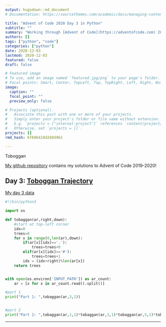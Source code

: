 ```yaml
---
output: hugodown::md_document
# Documentation: https://sourcethemes.com/academic/docs/managing-content/

title: "Advent of Code 2020 Day 3 in Python"
subtitle: ""
summary: "Working through [Advent of Code](https://adventofcode.com) 2020!"
authors: []
tags: ["python", "code"]
categories: ["python"]
date: 2020-12-03
lastmod: 2020-12-03
featured: false
draft: false

# Featured image
# To use, add an image named `featured.jpg/png` to your page's folder.
# Focal points: Smart, Center, TopLeft, Top, TopRight, Left, Right, BottomLeft, Bottom, BottomRight.
image:
  caption: ""
  focal_point: ""
  preview_only: false

# Projects (optional).
#   Associate this post with one or more of your projects.
#   Simply enter your project's folder or file name without extension.
#   E.g. `projects = ["internal-project"]` references `content/project/deep-learning/index.md`.
#   Otherwise, set `projects = []`.
projects: []
rmd_hash: 6f696410d260d961

---
```


Toboggan

[My github repository](https://github.com/pritikadasgupta/adventofcode) contains my solutions to Advent of Code 2019-2020!

Day 3: [Toboggan Trajectory](https://adventofcode.com/2020/day/3)
-----------------------------------------------------------

[My day 3 data](https://pritikadasgupta.github.io/post/advent-of-code-2020/data/Day3/input)

```python
#!/bin/python3

import os

def tobaggan(ar,right,down):
	#start at top-left corner
	idx=0
	trees=0
	for x in range(0,len(ar),down):
		if(ar[x][idx]=='.'):
			trees=trees+0
		elif(ar[x][idx]=='#'):
			trees=trees+1
		idx = (idx+right)%len(ar[x])
	return trees


with open(os.environ['INPUT_PATH']) as ar_count: 
	ar = [x for x in ar_count.read().split()]

#part 1
print("Part 1: ",tobaggan(ar,3,1))


#part 2
print("Part 2: ",tobaggan(ar,1,1)*tobaggan(ar,3,1)*tobaggan(ar,5,1)*tobaggan(ar,7,1)*tobaggan(ar,1,2))
```




----


